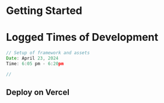 
# Getting Started


# Logged Times of Development

``` javascript
// Setup of framework and assets
Date: April 23, 2024
Time: 6:05 pm - 6:20pm

//
```

## 


## Deploy on Vercel
